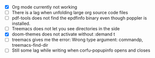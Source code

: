 - [x] Org mode currently not working
- [ ] There is a lag when unfolding large org source code files
- [ ] pdf-tools does not find the epdfinfo binary even though poppler is installed.
- [ ] Treemacs does not let you see directories in the side
- [x] doom-themes does not activate without :demand t
- [ ] treemacs gives me the error: Wrong type argument: commandp, treemacs-find-dir
- [ ] Still some lag while writing when corfu-popupinfo opens and closes
